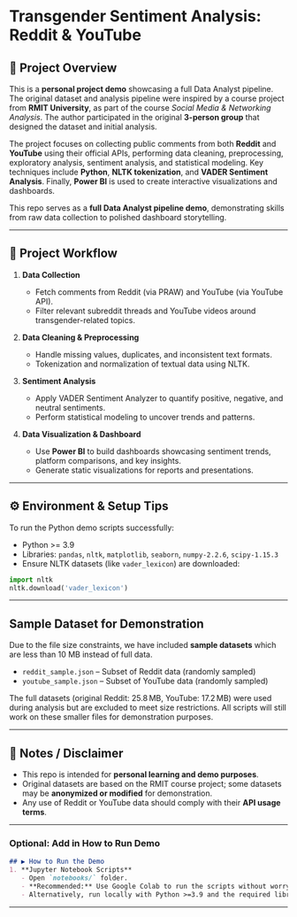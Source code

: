 # Transgender Sentiment Analysis: Reddit & YouTube

## 📌 Project Overview
This is a **personal project demo** showcasing a full Data Analyst pipeline. The original dataset and analysis pipeline were inspired by a course project from **RMIT University**, as part of the course *Social Media & Networking Analysis*. The author participated in the original **3-person group** that designed the dataset and initial analysis.  

The project focuses on collecting public comments from both **Reddit** and **YouTube** using their official APIs, performing data cleaning, preprocessing, exploratory analysis, sentiment analysis, and statistical modeling. Key techniques include **Python**, **NLTK tokenization**, and **VADER Sentiment Analysis**. Finally, **Power BI** is used to create interactive visualizations and dashboards.  

This repo serves as a **full Data Analyst pipeline demo**, demonstrating skills from raw data collection to polished dashboard storytelling.  

---

## 🧩 Project Workflow
1. **Data Collection**
   - Fetch comments from Reddit (via PRAW) and YouTube (via YouTube API).  
   - Filter relevant subreddit threads and YouTube videos around transgender-related topics.  

2. **Data Cleaning & Preprocessing**
   - Handle missing values, duplicates, and inconsistent text formats.  
   - Tokenization and normalization of textual data using NLTK.  

3. **Sentiment Analysis**
   - Apply VADER Sentiment Analyzer to quantify positive, negative, and neutral sentiments.  
   - Perform statistical modeling to uncover trends and patterns.  

4. **Data Visualization & Dashboard**
   - Use **Power BI** to build dashboards showcasing sentiment trends, platform comparisons, and key insights.  
   - Generate static visualizations for reports and presentations.  

---

## ⚙️ Environment & Setup Tips
To run the Python demo scripts successfully:
- Python >= 3.9
- Libraries: `pandas`, `nltk`, `matplotlib`, `seaborn`, `numpy-2.2.6`, `scipy-1.15.3`
- Ensure NLTK datasets (like `vader_lexicon`) are downloaded:
```python
import nltk
nltk.download('vader_lexicon')
```

---

## Sample Dataset for Demonstration

Due to the file size constraints, we have included **sample datasets** which are less than 10 MB instead of full data.

- `reddit_sample.json` – Subset of Reddit data (randomly sampled)
- `youtube_sample.json` – Subset of YouTube data (randomly sampled)

The full datasets (original Reddit: 25.8 MB, YouTube: 17.2 MB) were used during analysis but are excluded to meet size restrictions. All scripts will still work on these smaller files for demonstration purposes.

---

## 🌈 Notes / Disclaimer
- This repo is intended for **personal learning and demo purposes**.  
- Original datasets are based on the RMIT course project; some datasets may be **anonymized or modified** for demonstration.  
- Any use of Reddit or YouTube data should comply with their **API usage terms**.

---

### **Optional: Add in How to Run Demo**
```markdown
## ▶️ How to Run the Demo
1. **Jupyter Notebook Scripts**
   - Open `notebooks/` folder.  
   - **Recommended:** Use Google Colab to run the scripts without worrying about local library versions.  
   - Alternatively, run locally with Python >=3.9 and the required libraries installed.  
```

---